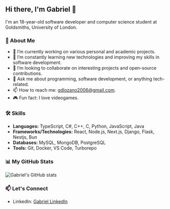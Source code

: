 ## Hi there, I'm Gabriel 👋

I'm an 18-year-old software developer and computer science student at Goldsmiths, University of London.

### 🚀 About Me

- 🔭 I’m currently working on various personal and academic projects.
- 🌱 I’m constantly learning new technologies and improving my skills in software development.
- 👯 I’m looking to collaborate on interesting projects and open-source contributions.
- 💬 Ask me about programming, software development, or anything tech-related.
- 📫 How to reach me: gdlozano2006@gmail.com.
- 🎮 Fun fact: I love videogames.

### 🛠️ Skills

- **Languages:** TypeScript, C#, C++, C, Python, JavaScript, Java
- **Frameworks/Technologies:** React, Node.js, Next.js, Django, Flask, Nestjs, Bun
- **Databases:** MySQL, MongoDB, PostgreSQL
- **Tools:** Git, Docker, VS Code, Turborepo

### 📊 My GitHub Stats

![Gabriel's GitHub stats](https://github-readme-stats.vercel.app/api?username=Gabriel200622&show_icons=true&hide=contribs,prs)

### 📫 Let's Connect

- LinkedIn: [Gabriel LinkedIn](https://www.linkedin.com/in/gabriel-david-lozano-ochoa-08b844269/)
